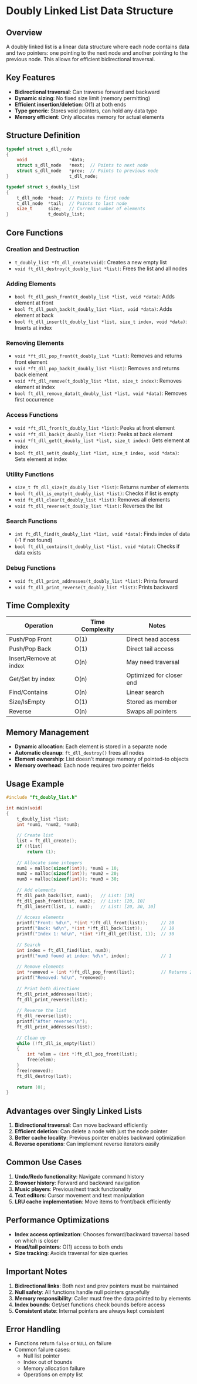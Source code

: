 # Doubly Linked List Data Structure

## Overview

A doubly linked list is a linear data structure where each node contains data and two pointers: one pointing to the next node and another pointing to the previous node. This allows for efficient bidirectional traversal.

## Key Features

- **Bidirectional traversal**: Can traverse forward and backward
- **Dynamic sizing**: No fixed size limit (memory permitting)
- **Efficient insertion/deletion**: O(1) at both ends
- **Type generic**: Stores void pointers, can hold any data type
- **Memory efficient**: Only allocates memory for actual elements

## Structure Definition

```c
typedef struct s_dll_node
{
    void                *data;
    struct s_dll_node   *next;  // Points to next node
    struct s_dll_node   *prev;  // Points to previous node
}                       t_dll_node;

typedef struct s_doubly_list
{
    t_dll_node  *head;  // Points to first node
    t_dll_node  *tail;  // Points to last node
    size_t      size;   // Current number of elements
}               t_doubly_list;
```

## Core Functions

### Creation and Destruction

- `t_doubly_list *ft_dll_create(void)`: Creates a new empty list
- `void ft_dll_destroy(t_doubly_list *list)`: Frees the list and all nodes

### Adding Elements

- `bool ft_dll_push_front(t_doubly_list *list, void *data)`: Adds element at front
- `bool ft_dll_push_back(t_doubly_list *list, void *data)`: Adds element at back
- `bool ft_dll_insert(t_doubly_list *list, size_t index, void *data)`: Inserts at index

### Removing Elements

- `void *ft_dll_pop_front(t_doubly_list *list)`: Removes and returns front element
- `void *ft_dll_pop_back(t_doubly_list *list)`: Removes and returns back element
- `void *ft_dll_remove(t_doubly_list *list, size_t index)`: Removes element at index
- `bool ft_dll_remove_data(t_doubly_list *list, void *data)`: Removes first occurrence

### Access Functions

- `void *ft_dll_front(t_doubly_list *list)`: Peeks at front element
- `void *ft_dll_back(t_doubly_list *list)`: Peeks at back element
- `void *ft_dll_get(t_doubly_list *list, size_t index)`: Gets element at index
- `bool ft_dll_set(t_doubly_list *list, size_t index, void *data)`: Sets element at index

### Utility Functions

- `size_t ft_dll_size(t_doubly_list *list)`: Returns number of elements
- `bool ft_dll_is_empty(t_doubly_list *list)`: Checks if list is empty
- `void ft_dll_clear(t_doubly_list *list)`: Removes all elements
- `void ft_dll_reverse(t_doubly_list *list)`: Reverses the list

### Search Functions

- `int ft_dll_find(t_doubly_list *list, void *data)`: Finds index of data (-1 if not found)
- `bool ft_dll_contains(t_doubly_list *list, void *data)`: Checks if data exists

### Debug Functions

- `void ft_dll_print_addresses(t_doubly_list *list)`: Prints forward
- `void ft_dll_print_reverse(t_doubly_list *list)`: Prints backward

## Time Complexity

| Operation | Time Complexity | Notes |
|-----------|----------------|-------|
| Push/Pop Front | O(1) | Direct head access |
| Push/Pop Back | O(1) | Direct tail access |
| Insert/Remove at index | O(n) | May need traversal |
| Get/Set by index | O(n) | Optimized for closer end |
| Find/Contains | O(n) | Linear search |
| Size/IsEmpty | O(1) | Stored as member |
| Reverse | O(n) | Swaps all pointers |

## Memory Management

- **Dynamic allocation**: Each element is stored in a separate node
- **Automatic cleanup**: `ft_dll_destroy()` frees all nodes
- **Element ownership**: List doesn't manage memory of pointed-to objects
- **Memory overhead**: Each node requires two pointer fields

## Usage Example

```c
#include "ft_doubly_list.h"

int main(void)
{
    t_doubly_list *list;
    int *num1, *num2, *num3;
    
    // Create list
    list = ft_dll_create();
    if (!list)
        return (1);
    
    // Allocate some integers
    num1 = malloc(sizeof(int)); *num1 = 10;
    num2 = malloc(sizeof(int)); *num2 = 20;
    num3 = malloc(sizeof(int)); *num3 = 30;
    
    // Add elements
    ft_dll_push_back(list, num1);   // List: [10]
    ft_dll_push_front(list, num2);  // List: [20, 10]
    ft_dll_insert(list, 1, num3);   // List: [20, 30, 10]
    
    // Access elements
    printf("Front: %d\n", *(int *)ft_dll_front(list));     // 20
    printf("Back: %d\n", *(int *)ft_dll_back(list));       // 10
    printf("Index 1: %d\n", *(int *)ft_dll_get(list, 1));  // 30
    
    // Search
    int index = ft_dll_find(list, num3);
    printf("num3 found at index: %d\n", index);            // 1
    
    // Remove elements
    int *removed = (int *)ft_dll_pop_front(list);          // Returns 20
    printf("Removed: %d\n", *removed);
    
    // Print both directions
    ft_dll_print_addresses(list);
    ft_dll_print_reverse(list);
    
    // Reverse the list
    ft_dll_reverse(list);
    printf("After reverse:\n");
    ft_dll_print_addresses(list);
    
    // Clean up
    while (!ft_dll_is_empty(list))
    {
        int *elem = (int *)ft_dll_pop_front(list);
        free(elem);
    }
    free(removed);
    ft_dll_destroy(list);
    
    return (0);
}
```

## Advantages over Singly Linked Lists

1. **Bidirectional traversal**: Can move backward efficiently
2. **Efficient deletion**: Can delete a node with just the node pointer
3. **Better cache locality**: Previous pointer enables backward optimization
4. **Reverse operations**: Can implement reverse iterators easily

## Common Use Cases

1. **Undo/Redo functionality**: Navigate command history
2. **Browser history**: Forward and backward navigation
3. **Music players**: Previous/next track functionality
4. **Text editors**: Cursor movement and text manipulation
5. **LRU cache implementation**: Move items to front/back efficiently

## Performance Optimizations

- **Index access optimization**: Chooses forward/backward traversal based on which is closer
- **Head/tail pointers**: O(1) access to both ends
- **Size tracking**: Avoids traversal for size queries

## Important Notes

1. **Bidirectional links**: Both next and prev pointers must be maintained
2. **Null safety**: All functions handle null pointers gracefully
3. **Memory responsibility**: Caller must free the data pointed to by elements
4. **Index bounds**: Get/set functions check bounds before access
5. **Consistent state**: Internal pointers are always kept consistent

## Error Handling

- Functions return `false` or `NULL` on failure
- Common failure cases:
  - Null list pointer
  - Index out of bounds
  - Memory allocation failure
  - Operations on empty list
